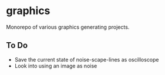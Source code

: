 # graphics

Monorepo of various graphics generating projects.

## To Do

- Save the current state of noise-scape-lines as oscilloscope
- Look into using an image as noise
